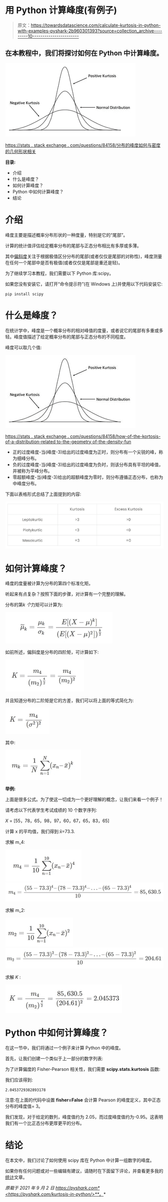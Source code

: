 # 用 Python 计算峰度(有例子)

> 原文：<https://towardsdatascience.com/calculate-kurtosis-in-python-with-examples-pyshark-2b960301393?source=collection_archive---------10----------------------->

## 在本教程中，我们将探讨如何在 Python 中计算峰度。

![](img/f053c9b4345d52f5281affe0267cb2d3.png)

[https://stats . stack exchange . com/questions/84158/分布的峰度如何与密度的几何形状相关](https://stats.stackexchange.com/questions/84158/how-is-the-kurtosis-of-a-distribution-related-to-the-geometry-of-the-density-fun)

**目录:**

*   介绍
*   什么是峰度？
*   如何计算峰度？
*   Python 中如何计算峰度？
*   结论

# 介绍

峰度主要是描述概率分布形状的一种度量，特别是它的“尾部”。

计算的统计值评估给定概率分布的尾部与正态分布相比有多厚或多薄。

其中[偏斜度](https://pyshark.com/skewness-in-python/)关注于根据极值区分分布的尾部(或者仅仅是尾部的对称性)，峰度测量在任何一个尾部中是否有极值(或者仅仅是尾部是重还是轻)。

为了继续学习本教程，我们需要以下 Python 库:scipy。

如果您没有安装它，请打开“命令提示符”(在 Windows 上)并使用以下代码安装它:

```
pip install scipy
```

# 什么是峰度？

在统计学中，峰度是一个概率分布的相对峰值的度量，或者说它的尾部有多重或多轻。峰度值描述了给定概率分布的尾部与正态分布的不同程度。

峰度可以取几个值:

![](img/490fa902f6e941a7cc0ac3caf09d56be.png)

[https://stats . stack exchange . com/questions/84158/how-of-the-kortosis-of-a-distribution-related to-the-geometry of-the-density-fun](https://stats.stackexchange.com/questions/84158/how-is-the-kurtosis-of-a-distribution-related-to-the-geometry-of-the-density-fun)

*   正的过度峰度-当(峰度-3)给出的过度峰度为正时，则分布有一个尖锐的峰，称为细峰分布。
*   负的过度峰度-当(峰度-3)给出的过度峰度为负时，则该分布具有平坦的峰值，并被称为平峰分布。
*   零超额峰度-当(峰度-3)给出的超额峰度为零时，则分布遵循正态分布，也称为中峰度分布。

下面以表格形式总结了上面提到的内容:

![](img/6ffc2e9d452185721153547f4e91e697.png)

# 如何计算峰度？

峰度的度量被计算为分布的第四个标准化矩。

听起来有点复杂？按照下面的步骤，对计算有一个完整的理解。

分布的第*k 个*力矩可以计算为:

![](img/e81a8f285a456b4613952f02beedff62.png)

如前所述，偏斜度是分布的四阶矩，可计算如下:

![](img/cca93da2ea2673d81362e57136591928.png)

并且知道分布的二阶矩是它的方差，我们可以将上面的等式简化为:

![](img/9ddb573b17b768e77ad24a57d1db68e8.png)

其中:

![](img/c0e33b6ae16782692cd68528fc91a8c0.png)

**举例:**

上面是很多公式。为了使这一切成为一个更好理解的概念，让我们来看一个例子！

请考虑以下代表学生考试成绩的 10 个数字序列:

*X* = [55，78，65，98，97，60，67，65，83，65]

计算 x 的平均值，我们得到:x̄=73.3.

求解 m_4:

![](img/e03e27dd02854e8b75161248bd537517.png)![](img/d72c8a4dd2d69904582f764baf9fba92.png)

求解 m_2:

![](img/5493618100aa315ce734e781d49944a5.png)![](img/4e85ba9c5bdebcbfc528f8e4beedbe6a.png)

求解 *K* :

![](img/e939b743aa6106e5d911b2727dade4f6.png)

# Python 中如何计算峰度？

在这一节中，我们将通过一个例子来计算 Python 中的峰度。

首先，让我们创建一个类似于上一部分的数字列表:

为了计算偏度的 Fisher-Pearson 相关性，我们需要 **scipy.stats.kurtosis** 函数:

我们应该得到:

```
2.0453729382893178
```

注意:在上面的代码中设置 **fisher=False** 会计算 Pearson 的峰度定义，其中正态分布的峰度值= 3。

我们发现，对于给定的数列，峰度值约为 2.05，而过度峰度值约为-0.95。这表明我们有一个比正态分布更厚更平的分布。

# 结论

在本文中，我们讨论了如何使用 scipy 库在 Python 中计算一组数字的峰度。

如果你有任何问题或对一些编辑有建议，请随时在下面留下评论，并查看更多我的[统计](https://pyshark.com/category/python-programming/)文章。

*原载于 2021 年 9 月 2 日 https://pyshark.com*<https://pyshark.com/kurtosis-in-python/>**。**
